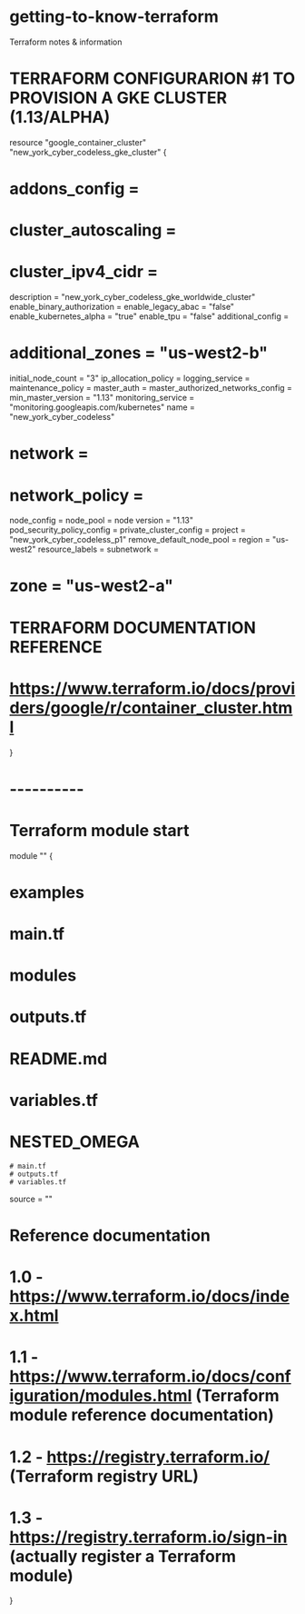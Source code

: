 # getting-to-know-terraform
Terraform notes &amp; information 

# TERRAFORM CONFIGURARION #1 TO PROVISION A GKE CLUSTER (1.13/ALPHA)

resource "google_container_cluster" "new_york_cyber_codeless_gke_cluster" {
 
  # addons_config =
  # cluster_autoscaling =
  # cluster_ipv4_cidr =
  description = "new_york_cyber_codeless_gke_worldwide_cluster"
  enable_binary_authorization =
  enable_legacy_abac = "false"
  enable_kubernetes_alpha = "true"
  enable_tpu = "false"
  additional_config =
  # additional_zones = "us-west2-b"
  initial_node_count = "3"
  ip_allocation_policy =
  logging_service =
  maintenance_policy =
  master_auth =
  master_authorized_networks_config =
  min_master_version = "1.13"
  monitoring_service = "monitoring.googleapis.com/kubernetes"
  name = "new_york_cyber_codeless"
  # network =
  # network_policy =
  node_config =
  node_pool =
  node version = "1.13"
  pod_security_policy_config =
  private_cluster_config =
  project = "new_york_cyber_codeless_p1"
  remove_default_node_pool =
  region = "us-west2"
  resource_labels = 
  subnetwork =
  # zone = "us-west2-a"
  
  # TERRAFORM DOCUMENTATION REFERENCE 
  # https://www.terraform.io/docs/providers/google/r/container_cluster.html
  

}

# ----------

# Terraform module start

module "" {

# examples
# main.tf
# modules 
# outputs.tf
# README.md
# variables.tf
  # NESTED_OMEGA
    # main.tf
    # outputs.tf
    # variables.tf

source = ""

# Reference documentation
# 1.0 - https://www.terraform.io/docs/index.html
# 1.1 - https://www.terraform.io/docs/configuration/modules.html (Terraform module reference documentation)
# 1.2 - https://registry.terraform.io/ (Terraform registry URL)
# 1.3 - https://registry.terraform.io/sign-in (actually register a Terraform module)

}
